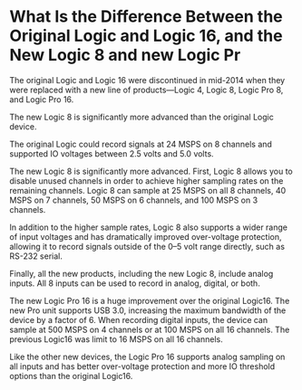 # What Is the Difference Between the Original Logic and Logic 16, and the New Logic 8 and new Logic Pr

The original Logic and Logic 16 were discontinued in mid-2014 when they were replaced with a new line of products—Logic 4, Logic 8, Logic Pro 8, and Logic Pro 16.

The new Logic 8 is significantly more advanced than the original Logic device.

The original Logic could record signals at 24 MSPS on 8 channels and supported IO voltages between 2.5 volts and 5.0 volts.

The new Logic 8 is significantly more advanced. First, Logic 8 allows you to disable unused channels in order to achieve higher sampling rates on the remaining channels. Logic 8 can sample at 25 MSPS on all 8 channels, 40 MSPS on 7 channels, 50 MSPS on 6 channels, and 100 MSPS on 3 channels.

In addition to the higher sample rates, Logic 8 also supports a wider range of input voltages and has dramatically improved over-voltage protection, allowing it to record signals outside of the 0–5 volt range directly, such as RS-232 serial.

Finally, all the new products, including the new Logic 8, include analog inputs. All 8 inputs can be used to record in analog, digital, or both.

The new Logic Pro 16 is a huge improvement over the original Logic16. The new Pro unit supports USB 3.0, increasing the maximum bandwidth of the device by a factor of 6. When recording digital inputs, the device can sample at 500 MSPS on 4 channels or at 100 MSPS on all 16 channels. The previous Logic16 was limit to 16 MSPS on all 16 channels.

Like the other new devices, the Logic Pro 16 supports analog sampling on all inputs and has better over-voltage protection and more IO threshold options than the original Logic16.

